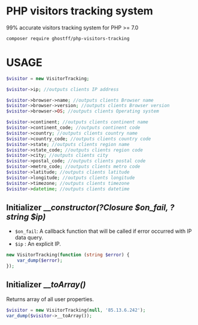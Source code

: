 # PHP visitors tracking system
99% accurate visitors tracking system for PHP  >= 7.0

```bash
composer require ghostff/php-visitors-tracking
```

# USAGE
```php
$visitor = new VisitorTracking;

$visitor->ip; //outputs clients IP address

$visitor->browser->name; //outputs clients Browser name
$visitor->browser->version; //outputs clients Browser version
$visitor->browser->OS; //outputs clients Operating system

$visitor->continent; //outputs clients continent name
$visitor->continent_code; //outputs continent code
$visitor->country; //outputs clients country name
$visitor->country_code; //outputs clients country code
$visitor->state; //outputs clients region name
$visitor->state_code; //outputs clients region code
$visitor->city; //outputs clients city
$visitor->postal_code; //outputs clients postal code
$visitor->metro_code; //outputs clients metro code
$visitor->latitude; //outputs clients latitude
$visitor->longitude; //outputs clients longitude
$visitor->timezone; //outputs clients timezone
$visitor->datetime; //outputs clients datetime
```
## Initializer ___constructor(?Closure $on_fail, ?string $ip)_
 - `$on_fail`: A callback function that will be called if error occurred with IP data query.
 - `$ip` : An explicit IP.
```php
new VisitorTracking(function (string $error) {
    var_dump($error);
});
```

## Initializer ___toArray()_ 
Returns array of all user properties.
```php
$visitor = new VisitorTracking(null, '85.13.6.242');
var_dump($visitor->__toArray());
```

